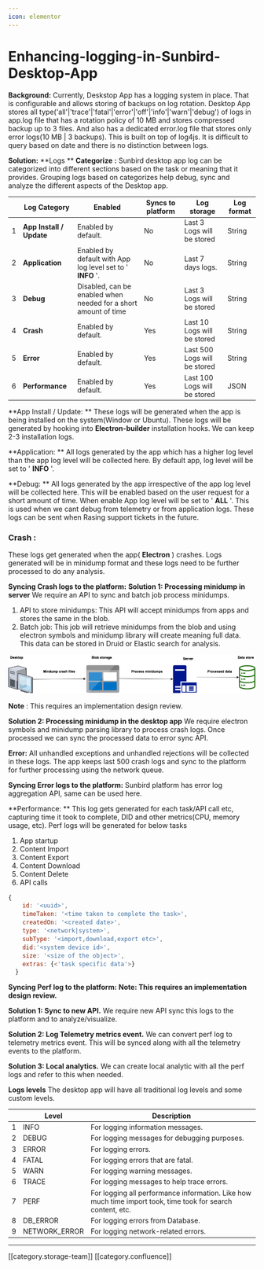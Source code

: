 ```yaml
---
icon: elementor
---
```


# Enhancing-logging-in-Sunbird-Desktop-App

**Background:** Currently, Deskstop App has a logging system in place. That is configurable and allows storing of backups on log rotation. Desktop App stores all type('all'|'trace'|'fatal'|'error'|'off'|'info'|'warn'|'debug') of logs in app.log file that has a rotation policy of 10 MB and stores compressed backup up to 3 files. And also has a dedicated error.log file that stores only error logs(10 MB | 3 backups). This is built on top of log4js. It is difficult to query based on date and there is no distinction between logs.&#x20;

**Solution:** \*\*Logs \*\* **Categorize** **:** Sunbird desktop app log can be categorized into different sections based on the task or meaning that it provides. Grouping logs based on categorizes help debug, sync and analyze the different aspects of the Desktop app.

|   | Log Category             | Enabled                                                         | Syncs to platform | Log storage                  | Log format |
| - | ------------------------ | --------------------------------------------------------------- | ----------------- | ---------------------------- | ---------- |
| 1 | **App Install / Update** | Enabled by default.                                             | No                | Last 3 Logs will be stored   | String     |
| 2 | **Application**          | Enabled by default with App log level set to ' **INFO** '.      | No                | Last 7 days logs.            | String     |
| 3 | **Debug**                | Disabled, can be enabled when needed for a short amount of time | No                | Last 3 Logs will be stored   | String     |
| 4 | **Crash**                | Enabled by default.                                             | Yes               | Last 10 Logs will be stored  | String     |
| 5 | **Error**                | Enabled by default.                                             | Yes               | Last 500 Logs will be stored | String     |
| 6 | **Performance**          | Enabled by default.                                             | Yes               | Last 100 Logs will be stored | JSON       |

\*\*App Install / Update: \*\* These logs will be generated when the app is being installed on the system(Window or Ubuntu). These logs will be generated by hooking into **Electron-builder** installation hooks. We can keep 2-3 installation logs.

\*\*Application: \*\* All logs generated by the app which has a higher log level than the app log level will be collected here. By default app, log level will be set to ' **INFO** '.

\*\*Debug: \*\* All logs generated by the app irrespective of the app log level will be collected here. This will be enabled based on the user request for a short amount of time. When enable App log level will be set to ' **ALL** '. This is used when we cant debug from telemetry or from application logs. These logs can be sent when Rasing support tickets in the future.

### **Crash** :&#x20;

These logs get generated when the app( **Electron** ) crashes. Logs generated will be in minidump format and these logs need to be further processed to do any analysis.

**Syncing Crash logs to the platform:** **Solution 1: Processing minidump in server** We require an API to sync and batch job process minidumps.&#x20;

1. API to store minidumps: This API will accept minidumps from apps and stores the same in the blob.
2. Batch job: This job will retrieve minidumps from the blob and using electron symbols and minidump library will create meaning full data. This data can be stored in Druid or Elastic search for analysis.

![](<../../../../../../.gitbook/assets/crash minidump processing (1).png>)

**Note** : This requires an implementation design review.

**Solution 2: Processing minidump in the desktop app** We require electron symbols and minidump parsing library to process crash logs. Once processed we can sync the processed data to error sync API.

**Error:** All unhandled exceptions and unhandled rejections will be collected in these logs. The app keeps last 500 crash logs and sync to the platform for further processing using the network queue.&#x20;

**Syncing Error logs to the platform:** Sunbird platform has error log aggregation API, same can be used here.

\*\*Performance: \*\* This log gets generated for each task/API call etc, capturing time it took to complete, DID and other metrics(CPU, memory usage, etc). Perf logs will be generated for below tasks&#x20;

1. App startup
2. Content Import
3. Content Export
4. Content Download
5. Content Delete
6. API calls

```js
{
    id: '<uuid>',
    timeTaken: '<time taken to complete the task>',
    createdOn: '<created date>',
    type: '<network|system>',
    subType: '<import,download,export etc>',
    did:'<system device id>',
    size: '<size of the object>',
    extras: {<'task specific data'>}
  }
```

**Syncing Perf log to the platform:** **Note: This requires an implementation design review.**

**Solution 1: Sync to new API.** We require new API sync this logs to the platform and to analyze/visualize.&#x20;

**Solution 2: Log Telemetry metrics event.** We can convert perf log to telemetry metrics event. This will be synced along with all the telemetry events to the platform.&#x20;

**Solution 3: Local analytics.** We can create local analytic with all the perf logs and refer to this when needed.&#x20;

**Logs levels** The desktop app will have all traditional log levels and some custom levels.

|   | Level          | Description                                                                                                 |
| - | -------------- | ----------------------------------------------------------------------------------------------------------- |
| 1 | INFO           | For logging information messages.                                                                           |
| 2 | DEBUG          | For logging messages for debugging purposes.                                                                |
| 3 | ERROR          | For logging errors.                                                                                         |
| 4 | FATAL          | For logging errors that are fatal.                                                                          |
| 5 | WARN           | For logging warning messages.                                                                               |
| 6 | TRACE          | For logging messages to help trace errors.                                                                  |
| 7 | PERF           | For logging all performance information. Like how much time import took, time took for search content, etc. |
| 8 | DB\_ERROR      | For logging errors from Database.                                                                           |
| 9 | NETWORK\_ERROR | For logging network-related errors.                                                                         |

***

\[\[category.storage-team]] \[\[category.confluence]]
